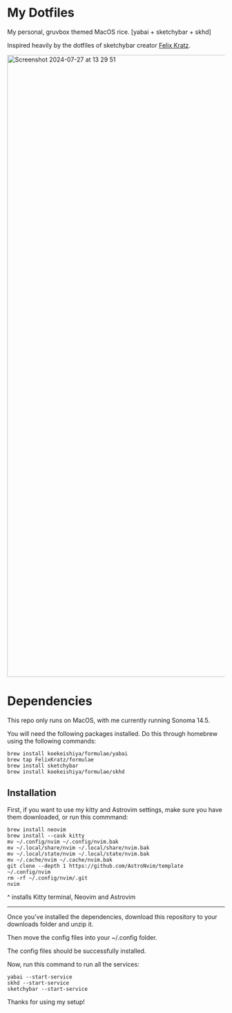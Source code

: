 # My Dotfiles 

My personal, gruvbox themed MacOS rice. [yabai + sketchybar + skhd]

Inspired heavily by the dotfiles of sketchybar creator [Felix Kratz](https://github.com/FelixKratz).

<img width="1440" alt="Screenshot 2024-07-27 at 13 29 51" src="https://github.com/user-attachments/assets/330d5f1e-6283-450b-b483-1c7de4f92712">

# Dependencies

This repo only runs on MacOS, with me currently running Sonoma 14.5.

You will need the following packages installed. Do this through homebrew using the following commands:

```
brew install koekeishiya/formulae/yabai
brew tap FelixKratz/formulae
brew install sketchybar
brew install koekeishiya/formulae/skhd
```

## Installation

First, if you want to use my kitty and Astrovim settings, make sure you have them downloaded, or run this commmand:

```
brew install neovim
brew install --cask kitty 
mv ~/.config/nvim ~/.config/nvim.bak
mv ~/.local/share/nvim ~/.local/share/nvim.bak
mv ~/.local/state/nvim ~/.local/state/nvim.bak
mv ~/.cache/nvim ~/.cache/nvim.bak
git clone --depth 1 https://github.com/AstroNvim/template ~/.config/nvim
rm -rf ~/.config/nvim/.git
nvim
```

^ installs Kitty terminal, Neovim and Astrovim

--- 

Once you've installed the dependencies, download this repository to your downloads folder and unzip it.

Then move the config files into your ~/.config folder.

The config files should be successfully installed.

Now, run this command to run all the services:

```
yabai --start-service
skhd --start-service
sketchybar --start-service
```

Thanks for using my setup!
